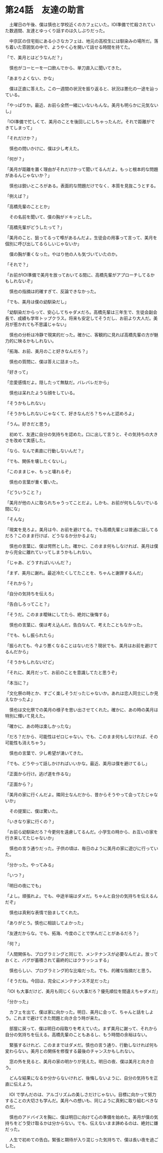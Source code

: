 # 第24話　友達の助言

　土曜日の午後、僕は慎也と学校近くのカフェにいた。IOI準備で忙殺されていた数週間、友達とゆっくり話すのは久しぶりだった。

　中京区の住宅街にある小さなカフェは、地元の高校生には馴染みの場所だ。落ち着いた雰囲気の中で、ようやく心を開いて話せる時間を持てた。

「で、美月とはどうなんだ？」

　慎也がコーヒーを一口飲んでから、単刀直入に聞いてきた。

「あまりよくない、かな」

　僕は正直に答えた。この一週間の状況を振り返ると、状況は悪化の一途を辿っている。

「やっぱりか。最近、お前ら全然一緒にいないもんな。美月も明らかに元気ないし」

「IOI準備で忙しくて、美月のことを後回しにしちゃったんだ。それで距離ができてしまって」

「それだけか？」

　慎也の問いかけに、僕は少し考えた。

「何が？」

「美月が距離を置く理由がそれだけかって聞いてるんだよ。もっと根本的な問題があるんじゃないか？」

　慎也は鋭いところがある。表面的な問題だけでなく、本質を見抜こうとする。

「例えば？」

「高橋先輩のこととか」

　その名前を聞いて、僕の胸がドキッとした。

「高橋先輩がどうしたって？」

「美月のこと、狙ってるって噂があるんだよ。生徒会の用事って言って、美月を個別に呼び出してるらしいじゃないか」

　僕の胸が重くなった。やはり他の人も気づいていたのか。

「それで？」

「お前がIOI準備で美月を放っておいてる間に、高橋先輩がアプローチしてるかもしれないぞ」

　慎也の指摘は的確すぎて、反論できなかった。

「でも、美月は僕の幼馴染だし」

「幼馴染だからって、安心してちゃダメだろ。高橋先輩は三年生で、生徒会副会長で、成績も学年トップクラス。将来も安定してそうだし、お前より大人だ。美月が惹かれても不思議じゃない」

　慎也の分析は冷静で現実的だった。確かに、客観的に見れば高橋先輩の方が魅力的に映るかもしれない。

「拓海、お前、美月のこと好きなんだろ？」

　慎也の質問に、僕は答えに詰まった。

「好きって」

「恋愛感情だよ。隠したって無駄だ。バレバレだから」

　慎也は呆れたような顔をしている。

「そうかもしれない」

「そうかもしれないじゃなくて、好きなんだろ？ちゃんと認めろよ」

「うん。好きだと思う」

　初めて、友達に自分の気持ちを認めた。口に出して言うと、その気持ちの大きさを改めて実感した。

「なら、なんで素直に行動しないんだ？」

「でも、関係を壊したくないし」

「このままじゃ、もっと壊れるぞ」

　慎也の言葉が重く響いた。

「どういうこと？」

「美月が他の人に取られちゃうってことだよ。しかも、お前が何もしないでいる間にな」

「そんな」

「現実を見ろよ。美月は今、お前を避けてる。でも高橋先輩とは普通に話してるだろ？このまま行けば、どうなるか分かるよな」

　慎也の言葉に、僕は愕然とした。確かに、このまま何もしなければ、美月は僕から完全に離れていってしまうかもしれない。

「じゃあ、どうすればいいんだ？」

「まず、美月に謝れ。最近冷たくしてたことを、ちゃんと謝罪するんだ」

「それから？」

「自分の気持ちを伝えろ」

「告白しろってこと？」

「そうだ。このまま曖昧にしてたら、絶対に後悔する」

　慎也の言葉に、僕は考え込んだ。告白なんて、考えたこともなかった。

「でも、もし振られたら」

「振られても、今より悪くなることはないだろ？現状でも、美月はお前を避けてるんだから」

「そうかもしれないけど」

「それに、美月だって、お前のことを意識してたと思うぞ」

「本当に？」

「文化祭の時とか、すごく楽しそうだったじゃないか。あれは恋人同士にしか見えなかったよ」

　慎也は文化祭での美月の様子を思い出させてくれた。確かに、あの時の美月は特別に輝いて見えた。

「確かに、あの時は楽しかったな」

「だろ？だから、可能性はゼロじゃない。でも、このまま何もしなければ、その可能性も消えちゃう」

　慎也の言葉で、少し希望が湧いてきた。

「でも、どうやって話しかければいいかな。最近、美月は僕を避けてるし」

「正面から行け。逃げ道を作るな」

「正面から？」

「美月の家に行くんだよ。隣同士なんだから、昔からそうやって会ってたじゃないか」

　その提案に、僕は驚いた。

「いきなり家に行くの？」

「お前ら幼馴染だろ？今更何を遠慮してるんだ。小学生の時から、お互いの家を行き来してたじゃないか」

　慎也の言う通りだった。子供の頃は、毎日のように美月の家に遊びに行っていた。

「分かった。やってみる」

「いつ？」

「明日の夜にでも」

「よし。頑張れよ。でも、中途半端はダメだ。ちゃんと自分の気持ちを伝えるんだぞ」

　慎也は真剣な表情で励ましてくれた。

「ありがとう。慎也に相談してよかった」

「友達だからな。でも、拓海、今度のことで学んだことがあるだろ？」

「何？」

「人間関係も、プログラミングと同じで、メンテナンスが必要なんだよ。放っておくと、バグが蓄積されて最終的にはクラッシュする」

　慎也らしい、プログラミング的な比喩だった。でも、的確な指摘だと思う。

「そうだね。今回は、完全にメンテナンス不足だった」

「IOI も大事だけど、美月も同じくらい大事だろ？優先順位を間違えちゃダメだ」

「分かった」

　カフェを出て、僕は家に向かった。明日、美月に会って、ちゃんと話をしよう。これまで避けてきた問題と向き合う時が来た。

　部屋に戻って、僕は明日の段取りを考えていた。まず美月に謝って、それから自分の気持ちを伝える。高橋先輩のこともあるし、もう時間の余裕はない。

　緊張するけれど、このままではダメだ。慎也の言う通り、行動しなければ何も変わらない。美月との関係を修復する最後のチャンスかもしれない。

　窓の外を見ると、美月の家の明かりが見えた。明日の夜、僕は美月と向き合う。

　どんな結果になるか分からないけれど、後悔しないように、自分の気持ちを正直に伝えよう。

　IOI で学んだのは、アルゴリズムの美しさだけじゃない。目標に向かって努力することの大切さも学んだ。美月への想いも、同じように真剣に取り組むべきなのだ。

　慎也のアドバイスを胸に、僕は明日に向けて心の準備を始めた。美月が僕の気持ちをどう受け取るかは分からない。でも、伝えないまま諦めるのは、絶対に嫌だった。

　人生で初めての告白。緊張と期待が入り混じった気持ちで、僕は長い夜を過ごした。